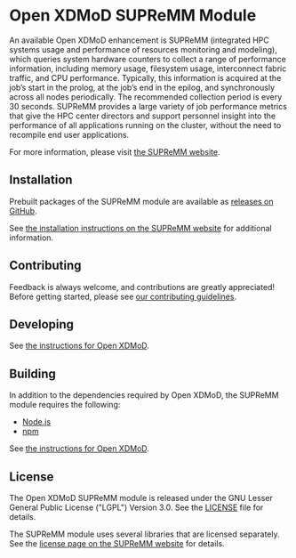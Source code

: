 # Open XDMoD SUPReMM Module

An available Open XDMoD enhancement is SUPReMM (integrated HPC systems usage and
performance of resources monitoring and modeling), which queries system hardware
counters to collect a range of performance information, including memory usage,
filesystem usage, interconnect fabric traffic, and CPU performance. Typically,
this information is acquired at the job’s start in the prolog, at the job’s end
in the epilog, and synchronously across all nodes periodically. The recommended
collection period is every 30 seconds. SUPReMM provides a large variety of job
performance metrics that give the HPC center directors and support personnel
insight into the performance of all applications running on the cluster, without
the need to recompile end user applications.

For more information, please visit
[the SUPReMM website](http://supremm.xdmod.org/supremm-overview.html).

## Installation

Prebuilt packages of the SUPReMM module are available as
[releases on GitHub](https://github.com/ubccr/xdmod-supremm/releases).

See [the installation instructions on the SUPReMM website](http://supremm.xdmod.org/supremm-install-overview.html)
for additional information.

## Contributing

Feedback is always welcome, and contributions are greatly appreciated!
Before getting started, please see
[our contributing guidelines](.github/CONTRIBUTING.md).

## Developing

See [the instructions for Open XDMoD](https://github.com/ubccr/xdmod#developing).

## Building

In addition to the dependencies required by Open XDMoD, the SUPReMM module
requires the following:

  - [Node.js](https://nodejs.org)
  - [npm](https://www.npmjs.com/)

See [the instructions for Open XDMoD](https://github.com/ubccr/xdmod#building).

## License

The Open XDMoD SUPReMM module is released under the GNU
Lesser General Public License ("LGPL") Version 3.0.  See the [LICENSE](LICENSE)
file for details.

The SUPReMM module uses several libraries that are licensed separately. See the
[license page on the SUPReMM website](http://supremm.xdmod.org/supremm-notices.html)
for details.
